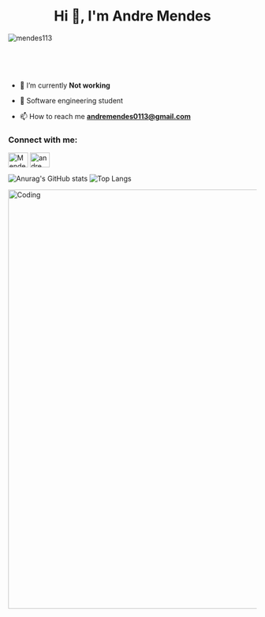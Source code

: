 <h1 align="center">Hi 👋, I'm Andre Mendes</h1>
<p align="left"> <img src="https://komarev.com/ghpvc/?username=mendes113&label=Profile%20views&color=0e75b6&style=flat" alt="mendes113" /> </p>





<br>
<br>
<br>


- 🔭 I’m currently **Not working**
- 📕 Software engineering student

- 📫 How to reach me **andremendes0113@gmail.com**

<h3 align="left">Connect with me:</h3>
<p align="left">

<a href="https://www.linkedin.com/in/andr%C3%A9-mendes-3b839b1aa/" target="blank"><img align="center" src="https://raw.githubusercontent.com/rahuldkjain/github-profile-readme-generator/master/src/images/icons/Social/linked-in-alt.svg" alt="Mendes " height="30" width="40" /></a>
<a href="https://instagram.com/andre_mendesm" target="blank"><img align="center" src="https://raw.githubusercontent.com/rahuldkjain/github-profile-readme-generator/master/src/images/icons/Social/instagram.svg" alt="andre_mendesm" height="30" width="40" /></a>
</p>

![Anurag's GitHub stats](https://github-readme-stats.vercel.app/api?username=Mendes113&show_icons=true&theme=transparent)
 ![Top Langs](https://github-readme-stats.vercel.app/api/top-langs/?username=Mendes113&hide=css,html,scss)

 
<img align="right" alt="Coding" width="850" src="https://media.giphy.com/media/9HSZX0Wtr82Vx0GnLT/giphy.gif?cid=790b76114vr8g3x7d7vti6h113x8pkn0qm885yonfzt1d37d&ep=v1_gifs_search&rid=giphy.gif&ct=g">
